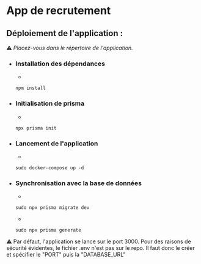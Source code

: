 # App de recrutement

## Déploiement de l'application :
⚠️ *Placez-vous dans le répertoire de l'application.*
- ### Installation des dépendances
  -
  ```
  npm install
  ```
- ### Initialisation de prisma
  -
  ```
  npx prisma init
  ```
- ### Lancement de l'application
  -
  ```
  sudo docker-compose up -d
  ```
- ### Synchronisation avec la base de données
  -
  ```
  sudo npx prisma migrate dev
  ```
  -
  ```
  sudo npx prisma generate
  ```

⚠️ Par défaut, l'application se lance sur le port 3000. Pour des raisons de sécurité évidentes, le fichier .env n'est pas sur le repo.
Il faut donc le créer et spécifier le "PORT" puis la "DATABASE_URL"
